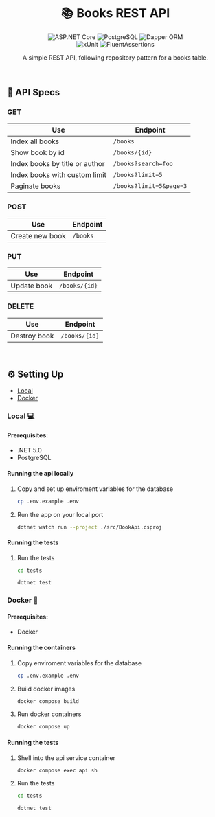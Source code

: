 <div align='center'>

# 📚 Books REST API

<div>

![ASP.NET Core](https://img.shields.io/badge/ASP.NET%20Core-2e2e2e?logo=dotnet)
![PostgreSQL](https://img.shields.io/badge/PostgreSQL-2e2e2e?logo=postgresql)
![Dapper ORM](https://img.shields.io/badge/Dapper%20ORM-2e2e2e?logo=dapper)
<br>
![xUnit](https://img.shields.io/badge/xUnit-2e2e2e?logo=xunit)
![FluentAssertions](https://img.shields.io/badge/Fluent%20Assertions-2e2e2e?logo=fluentassertions)

</div>

A simple REST API, following repository pattern for a books table.

</div>

<br>

## 📄 API Specs

### GET

| Use                            | Endpoint                |
| ------------------------------ | ----------------------- |
| Index all books                | `/books`                |
| Show book by id                | `/books/{id}`           |
| Index books by title or author | `/books?search=foo`     |
| Index books with custom limit  | `/books?limit=5`        |
| Paginate books                 | `/books?limit=5&page=3` |

### POST

| Use             | Endpoint |
| --------------- | -------- |
| Create new book | `/books` |

### PUT

| Use         | Endpoint      |
| ----------- | ------------- |
| Update book | `/books/{id}` |

### DELETE

| Use          | Endpoint      |
| ------------ | ------------- |
| Destroy book | `/books/{id}` |

<br>

## ⚙️ Setting Up

- [Local](#setting-up-local)
- [Docker](#setting-up-docker)

<h3 id='setting-up-local'>Local 💻</h3>

#### Prerequisites:

- .NET 5.0
- PostgreSQL

#### Running the api locally

1. Copy and set up enviroment variables for the database

   ```bash
   cp .env.example .env
   ```

2. Run the app on your local port

   ```bash
   dotnet watch run --project ./src/BookApi.csproj
   ```

#### Running the tests

1. Run the tests

   ```bash
   cd tests
   ```

   ```bash
   dotnet test
   ```

<h3 id='setting-up-docker'>Docker 🐳</h3>

#### Prerequisites:

- Docker

#### Running the containers

1. Copy enviroment variables for the database

   ```bash
   cp .env.example .env
   ```

2. Build docker images

   ```bash
   docker compose build
   ```

3. Run docker containers

   ```bash
   docker compose up
   ```

#### Running the tests

1. Shell into the api service container

   ```bash
   docker compose exec api sh
   ```

2. Run the tests

   ```bash
   cd tests
   ```

   ```bash
   dotnet test
   ```
